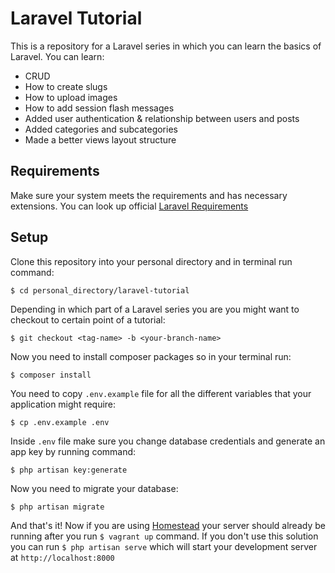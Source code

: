 # Laravel Tutorial

This is a repository for a Laravel series in which you can learn the basics of Laravel. You can learn:
* CRUD
* How to create slugs
* How to upload images
* How to add session flash messages
* Added user authentication & relationship between users and posts
* Added categories and subcategories
* Made a better views layout structure

## Requirements
Make sure your system meets the requirements and has necessary extensions. You can look up official [Laravel Requirements](https://laravel.com/docs/master/installation#server-requirements)

## Setup
Clone this repository into your personal directory and in terminal run command:

`$ cd personal_directory/laravel-tutorial`

Depending in which part of a Laravel series you are you might want to checkout to certain point of a tutorial:

`$ git checkout <tag-name> -b <your-branch-name>`

Now you need to install composer packages so in your terminal run:

`$ composer install`

You need to copy `.env.example` file for all the different variables that your application might require:

`$ cp .env.example .env`

Inside `.env` file make sure you change database credentials and generate an app key by running command:

`$ php artisan key:generate`

Now you need to migrate your database:

`$ php artisan migrate`

And that's it! Now if you are using [Homestead](https://laravel.com/docs/master/homestead) your server should already be running after you run `$ vagrant up` command. If you don't use this solution you can run `$ php artisan serve` which will start your development server at `http://localhost:8000`
